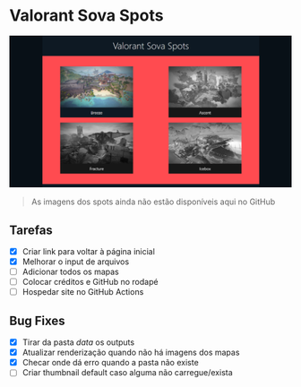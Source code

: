# Valorant Sova Spots

![Imagem do site](https://github.com/AloneInAbyss/valorant-sova-spots/blob/master/public/readme.png)

> As imagens dos spots ainda não estão disponíveis aqui no GitHub

## Tarefas

- [x] Criar link para voltar à página inicial
- [x] Melhorar o input de arquivos
- [ ] Adicionar todos os mapas
- [ ] Colocar créditos e GitHub no rodapé
- [ ] Hospedar site no GitHub Actions

## Bug Fixes

- [x] Tirar da pasta *data* os outputs
- [x] Atualizar renderização quando não há imagens dos mapas
- [x] Checar onde dá erro quando a pasta não existe
- [ ] Criar thumbnail default caso alguma não carregue/exista
